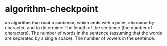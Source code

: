 # algorithm-checkpoint
an algorithm that read a sentence, which ends with a point, character by character, and to determine: The length of the sentence (the number of characters). The number of words in the sentence (assuming that the words are separated by a single space).  The number of vowels in the sentence.
